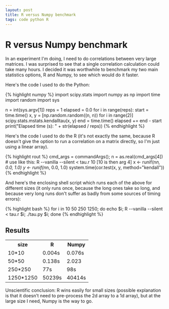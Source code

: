 ```yaml
---
layout: post
title: R versus Numpy benchmark
tags: code python R
---
```


R versus Numpy benchmark
========================

In an experiment I'm doing, I need to do correlations between very
large matrices. I was surprised to see that a single correlation
calculation could take many hours. I decided it was worthwhile to
benchmark my two main statistics options, R and Numpy, to see which
would do it faster.

Here's the code I used to do the Python:

{% highlight numpy %}
import scipy.stats
import numpy as np
import time
import random
import sys

n = int(sys.argv[1])
reps = 1
elapsed = 0.0
for i in range(reps):
    start = time.time()
    x, y = [np.random.random((n, n)) for i in range(2)]
    scipy.stats.mstats.kendalltau(x, y)
    end = time.time()
    elapsed += end - start
print("Elapsed time (s): " + str(elapsed / reps))
{% endhighlight %}

Here's the code I used to do the R (it's not exactly the same, because
R doesn't give the option to run a correlation on a matrix directly,
so I'm just using a linear array).

{% highlight rout %}
cmd_args = commandArgs();
n = as.real(cmd_args[4]) # use like this: R --vanilla --silent < tau.r 10 [10 is then arg 4]
x <- runif(n*n, 0.0, 1.0)
y <- runif(n*n, 0.0, 1.0)
system.time(cor.test(x, y, method="kendall"))
{% endhighlight %}


And here's the enclosing shell script which runs each of the above for
different sizes (it only runs once, because the long ones take so
long, and because very long runs don't suffer as badly from some
sources of timing errors):

{% highlight bash %}
for i in 10 50 250 1250; do
	echo $i; R --vanilla --silent < tau.r $i; ./tau.py $i;
done
{% endhighlight %}

Results
-------

<table cellpadding="5">
    <tr>
    <th>size</th><th>R</th><th>Numpy</th>
    </tr>
    <tr>
    <td>10*10</td><td>0.004s</td><td>0.076s</td>
    </tr>
    <tr>
    <td>50*50</td><td>0.138s</td><td>2.023</td>
    </tr>
    <tr>
    <td>250*250</td><td>77s</td><td>98s</td>
    </tr>
    <tr>
    <td>1250*1250</td><td>50239s</td><td>40414s</td>
    </tr>
</table>


Unscientific conclusion: R wins easily for small sizes (possible
explanation is that it doesn't need to pre-process the 2d array to a
1d array), but at the large size I need, Numpy is the way to go.
